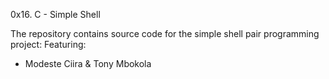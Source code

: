 0x16. C - Simple Shell

The repository contains source code for the simple shell pair programming project:
Featuring:
- Modeste Ciira & Tony Mbokola

